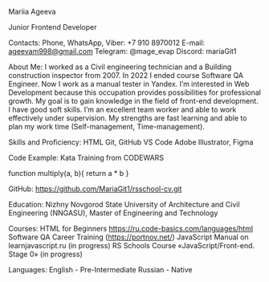 Mariia Ageeva
 
Junior Frontend Developer

Contacts:
Phone, WhatsApp, Viber: +7 910 8970012
E-mail: ageevam998@gmail.com
Telegram: @mage_evap
Discord: mariaGit1

About Me:
I worked as a Civil engineering technician and a Building construction inspector from 2007. In 2022 I ended course Software QA Engineer. Now I work as a manual tester in Yandex. I’m interested in Web Development because this occupation provides possibilities for professional growth. My goal is to gain knowledge in the field of front-end development.
I have good soft skills. I’m an excellent team worker and able to work effectively under supervision. My strengths are fast learning and able to plan my work time (Self-management, Time-management).

Skills and Proficiency:
HTML
Git, GitHub
VS Code
Adobe Illustrator, Figma

Code Example:
Kata Training from CODEWARS

function multiply(a, b){
 return a * b
}

GitHub:
https://github.com/MariaGit1/rsschool-cv.git

Education:
Nizhny Novgorod State University of Architecture and Civil Engineering (NNGASU), Master of Engineering and Technology

Courses:
HTML for Beginners https://ru.code-basics.com/languages/html
Software QA Career Training (https://portnov.net/)
JavaScript Manual on learnjavascript.ru (in progress)
RS Schools Course «JavaScript/Front-end. Stage 0» (in progress)

Languages:
English - Pre-Intermediate
Russian - Native
